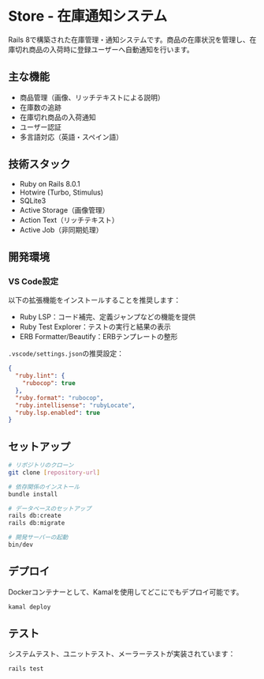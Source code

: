 # Store - 在庫通知システム

Rails 8で構築された在庫管理・通知システムです。商品の在庫状況を管理し、在庫切れ商品の入荷時に登録ユーザーへ自動通知を行います。

## 主な機能

- 商品管理（画像、リッチテキストによる説明）
- 在庫数の追跡
- 在庫切れ商品の入荷通知
- ユーザー認証
- 多言語対応（英語・スペイン語）

## 技術スタック

- Ruby on Rails 8.0.1
- Hotwire (Turbo, Stimulus)
- SQLite3
- Active Storage（画像管理）
- Action Text（リッチテキスト）
- Active Job（非同期処理）

## 開発環境

### VS Code設定

以下の拡張機能をインストールすることを推奨します：

- Ruby LSP：コード補完、定義ジャンプなどの機能を提供
- Ruby Test Explorer：テストの実行と結果の表示
- ERB Formatter/Beautify：ERBテンプレートの整形

`.vscode/settings.json`の推奨設定：

```json
{
  "ruby.lint": {
    "rubocop": true
  },
  "ruby.format": "rubocop",
  "ruby.intellisense": "rubyLocate",
  "ruby.lsp.enabled": true
}
```

## セットアップ

```bash
# リポジトリのクローン
git clone [repository-url]

# 依存関係のインストール
bundle install

# データベースのセットアップ
rails db:create
rails db:migrate

# 開発サーバーの起動
bin/dev
```

## デプロイ

Dockerコンテナーとして、Kamalを使用してどこにでもデプロイ可能です。

```bash
kamal deploy
```

## テスト

システムテスト、ユニットテスト、メーラーテストが実装されています：

```bash
rails test
